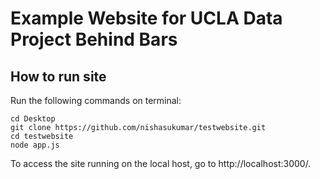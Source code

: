 # Example Website for UCLA Data Project Behind Bars

## How to run site
Run the following commands on terminal:
```
cd Desktop
git clone https://github.com/nishasukumar/testwebsite.git
cd testwebsite
node app.js
```  

To access the site running on the local host, go to http://localhost:3000/.
